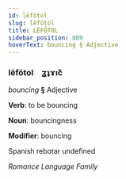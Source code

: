 ```yaml
---
id: lëfötol
slug: lëfötol
title: LËFÖTOL
sidebar_position: 809
hoverText: bouncing § Adjective
---
```


### lëfötol&emsp;<span kind="abugida">ʓʇɤıc͊</span>

*bouncing* **§** Adjective

**Verb**: to be bouncing

**Noun**: bouncingness

**Modifier**: bouncing

Spanish rebotar undefined

*Romance Language Family*